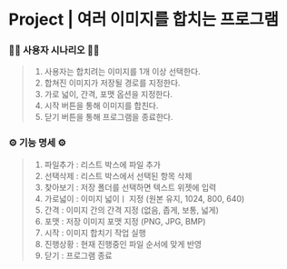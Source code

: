# Project | 여러 이미지를 합치는 프로그램

### 🧑‍💻 사용자 시나리오 🧑‍💻

> 1. 사용자는 합치려는 이미지를 1개 이상 선택한다.
> 2. 합쳐진 이미지가 저장될 경로를 지정한다.
> 3. 가로 넓이, 간격, 포맷 옵션을 지정한다.
> 4. 시작 버튼을 통해 이미지를 합친다.
> 5. 닫기 버튼을 통해 프로그램을 종료한다.

### ⚙️ 기능 명세 ⚙️

> 1. 파일추가 : 리스트 박스에 파일 추가
> 2. 선택삭제 : 리스트 박스에서 선택된 항목 삭제
> 3. 찾아보기 : 저장 폴더를 선택하면 텍스트 위젯에 입력
> 4. 가로넓이 : 이미지 넓이ㅣ 지정 (원본 유지, 1024, 800, 640)
> 5. 간격 : 이미지 간의 간격 지정 (없음, 좁게, 보통, 넓게)
> 6. 포맷 : 저장 이미지 포맷 지정 (PNG, JPG, BMP)
> 7. 시작 : 이미지 합치기 작업 실행
> 8. 진행상황 : 현재 진행중인 파일 순서에 맞게 반영
> 9. 닫기 : 프로그램 종료
